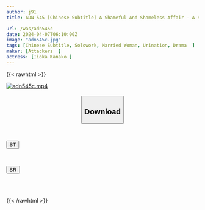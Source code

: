 ```yaml
---
author: j91
title: ADN-545 [Chinese Subtitle] A Shameful And Shameless Affair - A Story About Kana, Who Loses Her Keys And Can't Hold Back Anymore And Leaks It Out At The Door, And Ends Up Indulging In A Sexual Fetish That She Can't Tell Her Husband And Her Nephew, Who Happens To Be Watching. Kana Morisawa

url: /was/adn545c
date: 2024-04-07T06:10:00Z
image: "adn545c.jpg"
tags: [Chinese Subtitle, Solowork, Married Woman, Urination, Drama	]
maker: [Attackers  ]
actress: [Iioka Kanako ]
---
```



{{< rawhtml >}}

<div class="video" data-videoid="DXPOoK8DLafk9RR">
    <a href="javascript:;">
        <img src="/was/adn545c/adn545c.jpg" width="WIDTH" height="HEIGHT" alt="adn545c.mp4" loading="lazy">
    </a>
</div>

<script type="text/javascript" src="https://j91.asia/asset/on-demand-st.js"></script>

<br>
  <link rel="stylesheet" href="https://j91.asia/asset/bs5.css">
  
  <center>
  <button class="btn btn-primary" type="button" data-bs-toggle="collapse" data-bs-target=".multi-collapse" aria-expanded="false" aria-controls="multiCollapseExample1 multiCollapseExample2"><h2>Download</h2></button></center>
</p>
<div class="row">
  <div class="col">
    <div class="collapse multi-collapse" id="multiCollapseExample1">
      <div class="card card-body">
	      	      <br>
<div class="buttons">  
<p><a href="https://streamtape.to/v/DXPOoK8DLafk9RR" target="_blank"><button class="btn-hover color-3"><i class="fa fa-download"></i> ST</button></a></p></div>
    </div>
  </div>
</div>
  <div class="col">
    <div class="collapse multi-collapse" id="multiCollapseExample2">
      <div class="card card-body">
	      <br>
<div class="buttons">
<p><a href="https://rubystm.com/g075eeb0pxd9" target="_blank"><button class="btn-hover color-9"><i class="fa fa-download"></i> SR</button></a></p></div>
<br><br>
      </div>
    </div>
  </div>
</div>

{{< /rawhtml >}}